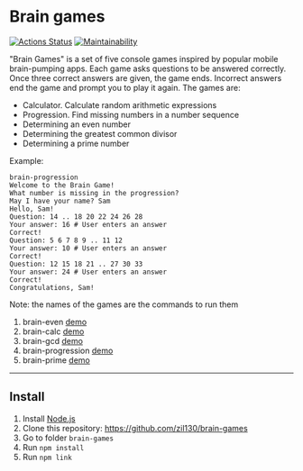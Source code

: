 # Brain games

[![Actions Status](https://github.com/zil130/frontend-project-lvl1/workflows/hexlet-check/badge.svg)](https://github.com/zil130/frontend-project-lvl1/actions) [![Maintainability](https://api.codeclimate.com/v1/badges/857c067f767a4e86fd5b/maintainability)](https://codeclimate.com/github/zil130/frontend-project-lvl1/maintainability)

"Brain Games" is a set of five console games inspired by popular mobile brain-pumping apps. Each game asks questions to be answered correctly. Once three correct answers are given, the game ends. Incorrect answers end the game and prompt you to play it again. The games are:

* Calculator. Calculate random arithmetic expressions
* Progression. Find missing numbers in a number sequence
* Determining an even number
* Determining the greatest common divisor
* Determining a prime number

Example:
```
brain-progression
Welcome to the Brain Game!
What number is missing in the progression?
May I have your name? Sam
Hello, Sam!
Question: 14 .. 18 20 22 24 26 28
Your answer: 16 # User enters an answer
Correct!
Question: 5 6 7 8 9 .. 11 12
Your answer: 10 # User enters an answer
Correct!
Question: 12 15 18 21 .. 27 30 33
Your answer: 24 # User enters an answer
Correct!
Congratulations, Sam!
```

Note: the names of the games are the commands to run them

1. brain-even [demo](https://asciinema.org/a/TZ6PsYeKoXTzp27zYQOkzwgMt)
2. brain-calc [demo](https://asciinema.org/a/5E9VckF4AnZfNys80SC6r4nAi)
3. brain-gcd [demo](https://asciinema.org/a/R4jNA4ZF4fkTEZtty0gSFulNT)
4. brain-progression [demo](https://asciinema.org/a/NV4rv9MfwG14jwLizDfWJZHWu)
5. brain-prime [demo](https://asciinema.org/a/gHBNsaKzMGvRmVXKq1ujJwFPp)

---

## Install
1. Install [Node.js](https://nodejs.org)
2. Clone this repository: https://github.com/zil130/brain-games
4. Go to folder `brain-games`
5. Run `npm install`
6. Run `npm link`
